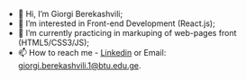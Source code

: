 - 👋 Hi, I’m Giorgi Berekashvili;
- 👀 I’m interested in Front-end Development (React.js);
- 🌱 I’m currently practicing in markuping of web-pages front (HTML5/CSS3/JS);
- 📫 How to reach me - [Linkedin](https://www.linkedin.com/in/giorgi-berekashvili-a5b74b223/) or Email: giorgi.berekashvili.1@btu.edu.ge.

<!---
bereka03/bereka03 is a ✨ special ✨ repository because its `README.md` (this file) appears on your GitHub profile.
You can click the Preview link to take a look at your changes.
--->
